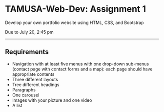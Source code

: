 # TAMUSA-Web-Dev: Assignment 1
Develop your own portfolio website using HTML, CSS, and Bootstrap

Due to July 20, 2:45 pm
***
## Requirements
- Navigation with at least five menus with one drop-down sub-menus (contact page with contact forms and a map): each page should have appropriate contents 
- Three different layouts
- Tree different headings
- Paragraphs
- One carousel
- Images with your picture and one video
- A list


